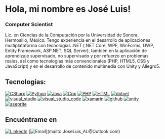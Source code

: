 # Hola, mi nombre es José Luis!
### Computer Scientist

Lic. en Ciencias de la Computación por la Universidad de Sonora, Hermosillo, México. Tengo experiencia en el desarrollo de aplicaciones multiplataforma con tecnologías .NET (.NET Core, WPF, WinForms, UWP, Entity Framework, ASP.NET, SQL Server), también en la aplicación de aprendizaje supervisado, no supervisado y por refuerzo en problemas reales, así como tecnologías más convencionales (PHP, HTML5, CSS y JavaScript) y en el desarrollo de contenido multimedia con Unity y Allegro5.

## Tecnologías:

[![CSharp](https://img.shields.io/badge/CSharp-239120?style=for-the-badge&logo=csharp&logoColor=white&labelColor=101010)]() [![Python](https://img.shields.io/badge/Python-yellow?style=for-the-badge&logo=python&logoColor=white&labelColor=101010)]() [![Java](https://img.shields.io/badge/Java-c0cbdc?style=for-the-badge&logo=oracle&logoColor=white&labelColor=101010)]()  [![Cpp](https://img.shields.io/badge/C++-00599C?style=for-the-badge&logo=C&logoColor=white&labelColor=101010)]() [![PHP](https://img.shields.io/badge/PHP-777BB4?style=for-the-badge&logo=php&logoColor=white&labelColor=101010)]() [![HTML](https://img.shields.io/badge/HTML5-E34F26?style=for-the-badge&logo=html5&logoColor=white&labelColor=101010)]()
[![dotnet](https://img.shields.io/badge/.Net-512BD4?style=for-the-badge&logo=dotnet&logoColor=white&labelColor=000000)]() [![visual_studio](https://img.shields.io/badge/Visual_Studio-5C2D91?style=for-the-badge&logo=visualstudio&logoColor=white&labelColor=000000)]() [![visual_studio_code](https://img.shields.io/badge/code-007ACC?style=for-the-badge&logo=visualstudio&logoColor=white&labelColor=000000)]() [![xamarin](https://img.shields.io/badge/Xamarin-0095e9?style=for-the-badge&logo=xamarin&logoColor=white&labelColor=000000)]() [![github](https://img.shields.io/badge/Git-F05032?style=for-the-badge&logo=git&logoColor=white&labelColor=000000)]() [![unity](https://img.shields.io/badge/Unity-3b3b3b?style=for-the-badge&logo=unity&logoColor=white&labelColor=000000)]() [![aseprite](https://img.shields.io/badge/Aseprite-7D929E?style=for-the-badge&logo=aseprite&logoColor=black&labelColor=white)]()

## Encuéntrame en

[![LinkedIn](https://img.shields.io/badge/LinkedIn-Jose_Luis_AL-0077B5?style=for-the-badge&logo=linkedin&logoColor=white&labelColor=101010)](https://www.linkedin.com/in/joseluisal)
[![Email](https://img.shields.io/badge/JoseLuis__AL@Outlook.com-email_personal_(respuesta_rápida)-D14836?style=for-the-badge&logo=Microsoft+Outlook&logoColor=white&labelColor=101010)](mailto:JoseLuis_AL@Outlook.com)
